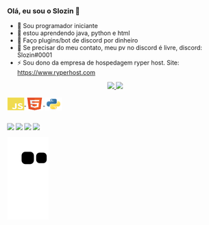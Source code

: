 ### Olá, eu sou o Slozin 👋

- 🔭 Sou programador iniciante
- 🌱 estou aprendendo java, python e html
- 👯 Faço plugins/bot de discord por dinheiro
- 💬 Se precisar do meu contato, meu pv no discord é livre, discord: Slozin#0001
- ⚡ Sou dono da empresa de hospedagem ryper host. Site: https://www.ryperhost.com

<div align="center">
  <a href="https://github.com/slozin">
  <img height="180em" src="https://github-readme-stats.vercel.app/api?username=slozin&show_icons=true&theme=hacker&include_all_commits=true&count_private=true"/>
  <img height="180em" src="https://github-readme-stats.vercel.app/api/top-langs/?username=slozin&layout=compact&langs_count=7&theme=hacker"/>
</div>
  <div style="display: inline_block"><br>
  <img align="center" alt="slozin-Js" height="30" width="40" src="https://raw.githubusercontent.com/devicons/devicon/master/icons/javascript/javascript-plain.svg">
  <img align="center" alt="slozin-HTML" height="30" width="40" src="https://raw.githubusercontent.com/devicons/devicon/master/icons/html5/html5-original.svg">
  <img align="center" alt="slozin-Python" height="30" width="40" src="https://raw.githubusercontent.com/devicons/devicon/master/icons/python/python-original.svg">
</div>
  
  ##
 
<div> 
  <a href="https://www.youtube.com/channel/UC9jRJnTtU6cauPTH9NfAxlg" target="_blank"><img src="https://img.shields.io/badge/YouTube-FF0000?style=for-the-badge&logo=youtube&logoColor=white" target="_blank"></a>
  <a href="https://instagram.com/ySlozin" target="_blank"><img src="https://img.shields.io/badge/-Instagram-%23E4405F?style=for-the-badge&logo=instagram&logoColor=white" target="_blank"></a>
 	<a href="https://www.twitch.tv/zslozin" target="_blank"><img src="https://img.shields.io/badge/Twitch-9146FF?style=for-the-badge&logo=twitch&logoColor=white" target="_blank"></a>
 <a href="https://discord.gg/3u9THa76BE" target="_blank"><img src="https://img.shields.io/badge/Discord-7289DA?style=for-the-badge&logo=discord&logoColor=white" target="_blank"></a> 
 
  ![Snake animation](https://github.com/rafaballerini/rafaballerini/blob/output/github-contribution-grid-snake.svg)
 
</div>
